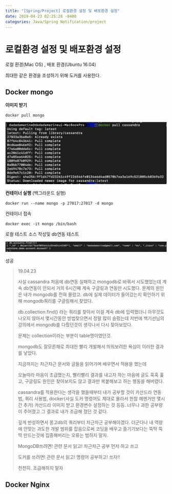 ```yaml
---
title: "[Spring/Project] 로컬환경 설정 및 배포환경 설정"
date: 2019-04-23 02:25:28 -0400
categories: Java/Spring Notification/project
---
```




# 로컬환경 설정 및 배포환경 설정

로컬 환경(Mac OS) , 배포 환경(Ubuntu 16.04)

최대한 같은 환경을 조성하기 위해 도커를 사용한다.

## Docker mongo



**이미지 받기**

```
docker pull mongo
```

![image-20190423195700507](/assets/images/image-20190423195700507.png)



**컨테이너 실행** (백그라운드 실행)

```
docker run --name mongo -p 27017:27017 -d mongo
```



컨테이너 접속

```
docker exec -it mongo /bin/bash
```



로컬 테스트 소스 작성및 db연동 테스트

![image-20190423215027354](/assets/images/image-20190423215027354.png)

성공





> 19.04.23
>
> 사실 cassandra 처음에 db연동 실패하고 mongodb로 바꿔서 시도했었는데 계속 db연동이 안되서 거의 6시간째 계속 구글링과 연동만 시도했다. 문제의 원인은 내가 mongodb를 전혀 몰랐고. db에 실제 데이터가 들어갔는지 확인하기 위해 mongodb쿼리를 구글링해서 찾았다.
>
>  db.collection.find() 라는 쿼리를 찾아서 이걸 계속 db에 입력했더니 아무것도 나오지 않아서 몇시간동안 방법찾으면서 정말 많이 슬펐는데 저번에 백기선님의 강의에서 mongodb를 다뤘던것이 생각나서 다시 찾아보았다.
>
> 문제는 collection이라는 부분이 table명이였던것.
>
> mongodb도 잘모른채로 최대한 빨리 개발해서 띄워보려한 욕심이 이러한 결과를 낳았다.
>
> 지금까지는 차근차근 문서와 글들을 읽어가며 배우면서 적용을 했는데
>
> 오늘따라 마음이 조급했는지, 빨리빨리 결과를 내고자 하는 마음에 글도 훅훅 훑고, 구글링도 원인은 찾아보지도 않고 결과만 복붙해보고 하는 행동을 해버렸다.
>
> cassandra를 적용한다는 생각을 했을때부터 내가 공부할 것이 카산드라 연동법, 쿼리 사용법, docker(사실 도커 명령어도 제대로 몰라서 한참 헤멘거만 몇시간 추가) 카산드라 이미지 받고 환경변수 설정하는 것 등등. 너무나 과한 공부량이 주어졌고 그 결과로 내가 조급해 졌던 것 같다.
>
> 깊게 반성하면서 몽고db의 쿼리부터 차근차근 공부해야겠다. 더군다나 내 역량에 안맞는 과도한 개발 범위를 잡음으로써 코딩을 배우고 즐기기보다는 뚝딱 뚝딱 만드는것에 집중해버리는 오류는 범하지 말자.
>
> MongoDB쓰려면! 관련 문서 읽고! 차근차근 공부 먼저 하고 쓰고
>
> 도커를 쓰려면! 관련 문서 읽고! 명령어 공부하고! 쓰자!!
>
> 천천히. 조급해하지 말자



## Docker Nginx

